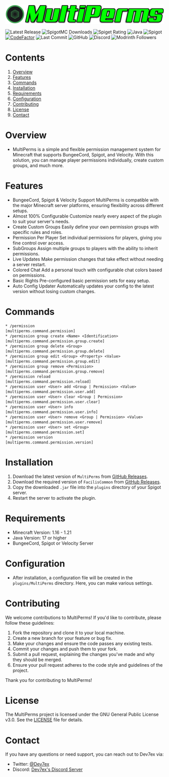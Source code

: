 ![Icon-Bild](multiperms-resources/src/main/resources/images/title-github.png)

![Latest Release](https://img.shields.io/github/v/release/Dev7ex/MultiPerms)
![SpigotMC Downloads](https://img.shields.io/spiget/downloads/111992?label=Downloads)
![Spiget Rating](https://img.shields.io/spiget/rating/111992?label=Rating&style=flat-square)
![Java](https://img.shields.io/badge/Java-17+-orange)
![Spigot](https://img.shields.io/badge/Spigot-1.16--1.21-red)
[![CodeFactor](https://www.codefactor.io/repository/github/dev7ex/multiperms/badge)](https://www.codefactor.io/repository/github/dev7ex/multiworld)
![Last Commit](https://img.shields.io/github/last-commit/Dev7ex/MultiPerms)
![GitHub](https://img.shields.io/github/license/dev7ex/multiperms)
![Discord](https://img.shields.io/discord/834580308543668264)
![Modrinth Followers](https://img.shields.io/modrinth/followers/multiperms)

# Contents

1. [Overview](#overview)
2. [Features](#features)
3. [Commands](#commands)
4. [Installation](#installation)
5. [Requirements](#requirements)
6. [Configuration](#configuration)
7. [Contributing](#contributing)
8. [License](#license)
9. [Contact](#contact)

# Overview

- MultiPerms is a simple and flexible permission management system for Minecraft that supports BungeeCord, Spigot, and Velocity.
With this solution, you can manage player permissions individually, create custom groups, and much more.

# Features

* BungeeCord, Spigot & Velocity Support
  MultiPerms is compatible with the major Minecraft server platforms, ensuring flexibility across different setups.
* Almost 100% Configurable
  Customize nearly every aspect of the plugin to suit your server's needs.
* Create Custom Groups
  Easily define your own permission groups with specific rules and roles.
* Permission Per Player
  Set individual permissions for players, giving you fine control over access.
* SubGroups
  Assign multiple groups to players with the ability to inherit permissions.
* Live Updates
  Make permission changes that take effect without needing a server restart.
* Colored Chat
  Add a personal touch with configurable chat colors based on permissions.
* Basic Rights
  Pre-configured basic permission sets for easy setup.
* Auto Config Updater
  Automatically updates your config to the latest version without losing custom changes.

# Commands

```
* /permission                                                       [multiperms.command.permission]
* /permission group create <Name> <Identification>                  [multiperms.command.permission.group.create]
* /permission group delete <Group>                                  [multiperms.command.permission.group.delete]
* /permission group edit <Group> <Property> <Value>                 [multiperms.command.permission.group.edit]
* /permission group remove <Permission>                             [multiperms.command.permission.group.remove]
* /permission reload                                                [multiperms.command.permission.reload]
* /permission user <User> add <Group | Permission> <Value>          [multiperms.command.permission.user.add]
* /permission user <User> clear <Group | Permission>                [multiperms.command.permission.user.clear]
* /permission user <User> info                                      [multiperms.command.permission.user.info]
* /permission user <User> remove <Group | Permission> <Value>       [multiperms.command.permission.user.remove]
* /permission user <User> set <Group>                               [multiperms.command.permission.set]
* /permission version                                               [multiperms.command.permission.version]
```

# Installation

1. Download the latest version of `MultiPerms` from [GitHub Releases](https://github.com/Dev7ex/MultiPerms/releases).
2. Download the required version of `FacilisCommon`
   from [GitHub Releases](https://github.com/Dev7ex/FacilisCommon/releases).
3. Copy the downloaded `.jar` file into the `plugins` directory of your Spigot server.
4. Restart the server to activate the plugin.

# Requirements

- Minecraft Version: 1.16 - 1.21
- Java Version: 17 or higher
- BungeeCord, Spigot or Velocity Server

# Configuration

- After installation, a configuration file will be created in the `plugins/MultiPerms` directory. Here, you can make
  various settings.

# Contributing

We welcome contributions to MultiPerms! If you'd like to contribute, please follow these guidelines:

1. Fork the repository and clone it to your local machine.
2. Create a new branch for your feature or bug fix.
3. Make your changes and ensure the code passes any existing tests.
4. Commit your changes and push them to your fork.
5. Submit a pull request, explaining the changes you've made and why they should be merged.
6. Ensure your pull request adheres to the code style and guidelines of the project.

Thank you for contributing to MultiPerms!

# License

The MultiPerms project is licensed under the GNU General Public License v3.0. See the [LICENSE](LICENSE) file for
details.

# Contact

If you have any questions or need support, you can reach out to Dev7ex via:

- Twitter: [@Dev7ex](https://twitter.com/Dev7ex)
- Discord: [Dev7ex's Discord Server](discord.dev7ex.com)


